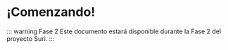# ¡Comenzando!

::: warning Fase 2
Este documento estará disponible durante la Fase 2 del proyecto Suri.
:::